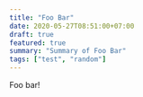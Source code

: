 ```yaml
---
title: "Foo Bar"
date: 2020-05-27T08:51:00+07:00
draft: true
featured: true
summary: "Summary of Foo Bar"
tags: ["test", "random"]
---
```


Foo bar!
